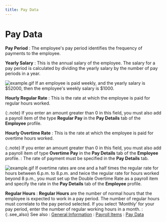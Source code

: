 ```yaml
---
title: Pay Data
---
```


# Pay Data


**Pay Period**
: The employee's pay period identifies the frequency  of payments to the employee.


**Yearly Salary**
: This is the annual salary of the employee. The salary  for a pay period is calculated by dividing the yearly salary by the number  of pay periods in a year.


![example.gif]({{site.prl_baseurl}}/img/example.gif) If  an employee is paid weekly, and the yearly salary is $52000, then the  employee's weekly salary is $1000.


**Hourly Regular Rate**
: This is the rate at which the employee is paid for  regular hours worked.


{:.note}
If you enter an amount greater than 0 in this  field, you must also add a payroll item of the type **Regular 
 Pay** in the **Pay Details**  tab of the **Employee** profile.


**Hourly Overtime Rate**
: This is the rate at which the employee is paid for  overtime hours worked.


{:.note}
If you enter an amount greater than 0 in this  field, you must also add a payroll item of type **Overtime 
 Pay** in the **Pay Details** tab  of the **Employee** profile.
: The rate of payment must be specified in the **Pay Details** tab.


![example.gif]({{site.prl_baseurl}}/img/example.gif) If  overtime rates are one and a half times the regular rate for hours between  6.p.m. to 8.p.m. and twice the regular rate for hours worked beyond 8  p.m., you must set up the Double Overtime Rate as a payroll item and specify  the rate in the **Pay Details** tab  of the **Employee** profile.


**Regular Hours**
: **Regular Hours** are  the number of normal hours that the employee is expected to work in a  pay period. The number of regular hours must correlate to the pay period  selected. If you select ‘Monthly’ for your pay period, enter the number  of regular working hours in a month.
: {:.see_also}
See also
: [General Information]({{site.prl_baseurl}}/setup/employees/general_information.html)
: [Payroll Items]({{site.prl_baseurl}}/setup/payroll-items/payroll_items.html)
: [Pay Data]({{site.prl_baseurl}}/misc/pay_data.html)
